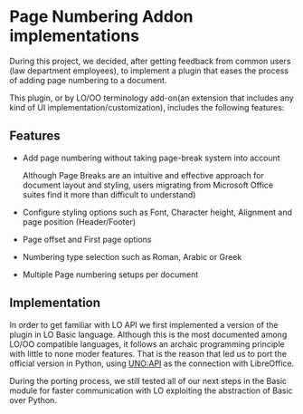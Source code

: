 # Page Numbering Addon implementations

During this project, we decided, after getting feedback from common users (law department employees), to implement a plugin that eases the process of adding page numbering to a document.

This plugin, or by LO/OO terminology add-on(an extension that includes any kind of UI implementation/customization), includes the following features:

## Features

* Add page numbering without taking page-break system into account

  Although Page Breaks are an intuitive and effective approach for document layout and styling, users migrating from Microsoft Office suites find it more than difficult to understand)

* Configure styling options such as Font, Character height, Αlignment and page position (Header/Footer)
* Page offset and First page options
* Numbering type selection such as Roman, Arabic or Greek
* Multiple Page numbering setups per document

## Implementation
In order to get familiar with LO API we first implemented a version of the plugin in LO Basic language. Although this is the most documented among LO/OO compatible languages, it follows an archaic programming principle with little to none moder features. That is the reason that led us to port the official version in Python, using [UNO:API](https://api.libreoffice.org/) as the connection with LibreOffice.

During the porting process, we still tested all of our next steps in the Basic module for faster communication with LO exploiting the abstraction of Basic over Python. 
